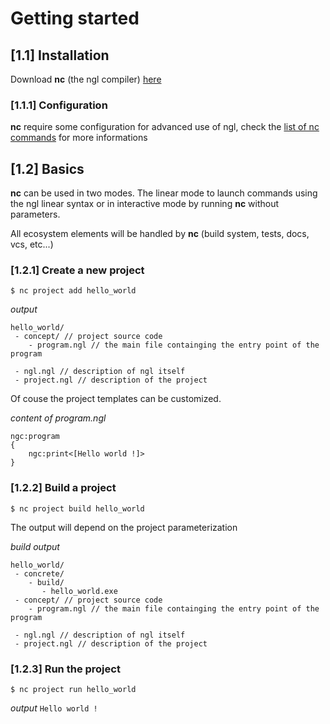 # Getting started

## [1.1] Installation

Download **nc** (the ngl compiler) [here](http://ngl.neuroshok.com/concrete/nc.exe)

### [1.1.1] Configuration

**nc** require some configuration for advanced use of ngl, check the [list of nc commands](compiler/commands.md) for more informations

## [1.2] Basics

**nc** can be used in two modes. The linear mode to launch commands using the ngl linear syntax or in interactive mode by running **nc** without parameters.

All ecosystem elements will be handled by **nc** (build system, tests, docs, vcs, etc...)

### [1.2.1] Create a new project

`$ nc project add hello_world`

*output*
```
hello_world/
 - concept/ // project source code
    - program.ngl // the main file containging the entry point of the program

 - ngl.ngl // description of ngl itself
 - project.ngl // description of the project
``` 

Of couse the project templates can be customized.

*content of program.ngl*
```
ngc:program
{
    ngc:print<[Hello world !]>
}
```

### [1.2.2] Build a project

`$ nc project build hello_world`

The output will depend on the project parameterization

*build output*
```
hello_world/
 - concrete/
    - build/
       - hello_world.exe
 - concept/ // project source code
    - program.ngl // the main file containging the entry point of the program

 - ngl.ngl // description of ngl itself
 - project.ngl // description of the project
``` 

### [1.2.3] Run the project

`$ nc project run hello_world`

*output*
`Hello world !`